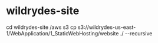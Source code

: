 # wildrydes-site

cd wildrydes-site
/aws s3 cp s3://wildrydes-us-east-1/WebApplication/1_StaticWebHosting/website ./ --recursive

